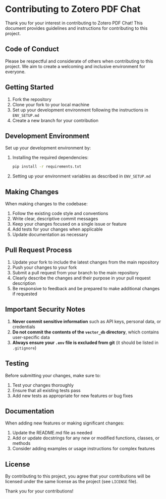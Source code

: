 # Contributing to Zotero PDF Chat

Thank you for your interest in contributing to Zotero PDF Chat! This document provides guidelines and instructions for contributing to this project.

## Code of Conduct

Please be respectful and considerate of others when contributing to this project. We aim to create a welcoming and inclusive environment for everyone.

## Getting Started

1. Fork the repository
2. Clone your fork to your local machine
3. Set up your development environment following the instructions in `ENV_SETUP.md`
4. Create a new branch for your contribution

## Development Environment

Set up your development environment by:

1. Installing the required dependencies:
   ```bash
   pip install -r requirements.txt
   ```

2. Setting up your environment variables as described in `ENV_SETUP.md`

## Making Changes

When making changes to the codebase:

1. Follow the existing code style and conventions
2. Write clear, descriptive commit messages
3. Keep your changes focused on a single issue or feature
4. Add tests for your changes when applicable
5. Update documentation as necessary

## Pull Request Process

1. Update your fork to include the latest changes from the main repository
2. Push your changes to your fork
3. Submit a pull request from your branch to the main repository
4. Clearly describe the changes and their purpose in your pull request description
5. Be responsive to feedback and be prepared to make additional changes if requested

## Important Security Notes

1. **Never commit sensitive information** such as API keys, personal data, or credentials
2. **Do not commit the contents of the `vector_db` directory**, which contains user-specific data
3. **Always ensure your `.env` file is excluded from git** (it should be listed in `.gitignore`)

## Testing

Before submitting your changes, make sure to:

1. Test your changes thoroughly
2. Ensure that all existing tests pass
3. Add new tests as appropriate for new features or bug fixes

## Documentation

When adding new features or making significant changes:

1. Update the README.md file as needed
2. Add or update docstrings for any new or modified functions, classes, or methods
3. Consider adding examples or usage instructions for complex features

## License

By contributing to this project, you agree that your contributions will be licensed under the same license as the project (see `LICENSE` file).

Thank you for your contributions! 